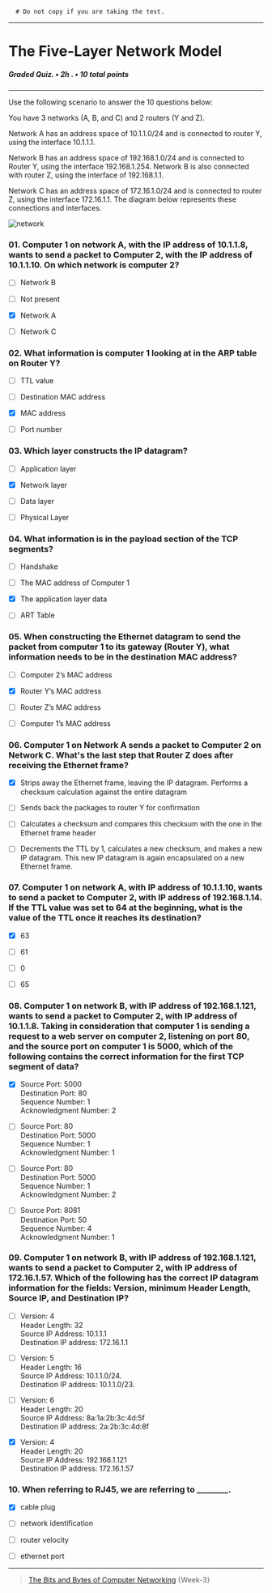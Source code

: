 ``` 
  # Do not copy if you are taking the test.
``` 
--- 
 
# The Five-Layer Network Model    
##### Graded Quiz. • 2h . • 10 total points 
----- 


Use the following scenario to answer the 10 questions below: 

You have 3 networks (A, B, and C) and 2 routers (Y and Z). 

Network A has an address space of 10.1.1.0/24 and is connected to router Y, using the interface 10.1.1.1.

Network B has an address space of 192.168.1.0/24 and is connected to Router Y, using the interface 192.168.1.254. Network B is also connected with router Z, using the interface of 192.168.1.1. 

Network C has an address space of 172.16.1.0/24 and is connected to router Z, using the interface 172.16.1.1. The diagram below represents these connections and interfaces.

![network](https://github.com/repans/Google-IT-Support-Professional-Certificate/assets/89868933/e3e9d0da-e5e5-4abf-928e-63a41235bfc2)


### 01.  Computer 1 on network A, with the IP address of 10.1.1.8, wants to send a packet to Computer 2, with the IP address of 10.1.1.10. On which network is computer 2?
    
- [ ]  Network B    
- [ ]  Not present    
- [x]  Network A    
- [ ]  Network C     


### 02.  What information is computer 1 looking at in the ARP table on Router Y?
    
- [ ]  TTL value    
- [ ]  Destination MAC address    
- [x]  MAC address    
- [ ]  Port number


### 03.  Which layer constructs the IP datagram?
    
- [ ]  Application layer    
- [x]  Network layer    
- [ ]  Data layer    
- [ ]  Physical Layer


### 04.  What information is in the payload section of the TCP segments?
    
- [ ]  Handshake    
- [ ]  The MAC address of Computer 1    
- [x]  The application layer data    
- [ ]  ART Table


### 05.  When constructing the Ethernet datagram to send the packet from computer 1 to its gateway (Router Y), what information needs to be in the destination MAC address?
    
- [ ]  Computer 2’s MAC address    
- [x]  Router Y’s MAC address    
- [ ]  Router Z’s MAC address    
- [ ]  Computer 1’s MAC address


### 06.  Computer 1 on Network A sends a packet to Computer 2 on Network C. What's the last step that Router Z does after receiving the Ethernet frame?
    
- [x]  Strips away the Ethernet frame, leaving the IP datagram. Performs a checksum calculation against the entire datagram     
- [ ]  Sends back the packages to router Y for confirmation    
- [ ]  Calculates a checksum and compares this checksum with the one in the Ethernet frame header    
- [ ]  Decrements the TTL by 1, calculates a new checksum, and makes a new IP datagram. This new IP datagram is again encapsulated on a new Ethernet frame.


### 07.  Computer 1 on network A, with IP address of 10.1.1.10, wants to send a packet to Computer 2, with IP address of 192.168.1.14. If the TTL value was set to 64 at the beginning, what is the value of the TTL once it reaches its destination?
    
- [x]  63    
- [ ]  61    
- [ ]  0    
- [ ]  65


### 08.  Computer 1 on network B, with IP address of 192.168.1.121, wants to send a packet to Computer 2, with IP address of 10.1.1.8. Taking in consideration that computer 1 is sending a request to a web server on computer 2, listening on port 80, and the source port on computer 1 is 5000, which of the following contains the correct information for the first TCP segment of data?
    
- [x]   Source Port: 5000    
        Destination Port: 80    
        Sequence Number: 1    
        Acknowledgment Number: 2    
    
- [ ]   Source Port: 80    
        Destination Port: 5000     
        Sequence Number: 1    
        Acknowledgment Number: 1     
    
- [ ]   Source Port: 80    
        Destination Port: 5000    
        Sequence Number: 1    
        Acknowledgment Number: 2     
    
- [ ]   Source Port: 8081   
        Destination Port: 50    
        Sequence Number: 4   
        Acknowledgment Number: 1    


### 09.  Computer 1 on network B, with IP address of 192.168.1.121, wants to send a packet to Computer 2, with IP address of 172.16.1.57. Which of the following has the correct IP datagram information for the fields: Version, minimum Header Length, Source IP, and Destination IP?
    
- [ ]   Version: 4    
        Header Length: 32   
        Source IP Address: 10.1.1.1   
        Destination IP address: 172.16.1.1     
    
- [ ]   Version: 5     
        Header Length: 16   
        Source IP Address: 10.1.1.0/24.   
        Destination IP address: 10.1.1.0/23.     
    
- [ ]   Version: 6    
        Header Length: 20   
        Source IP Address: 8a:1a:2b:3c:4d:5f     
        Destination IP address: 2a:2b:3c:4d:8f       
     
- [x]   Version: 4    
        Header Length: 20     
        Source IP Address: 192.168.1.121    
        Destination IP address: 172.16.1.57    


### 10.  When referring to RJ45, we are referring to ________.
    
- [x]  cable plug    
- [ ]  network identification    
- [ ]  router velocity    
- [ ]  ethernet port     


--- 
> [The Bits and Bytes of Computer Networking](https://www.coursera.org/learn/computer-networking/) {Week-3} 
